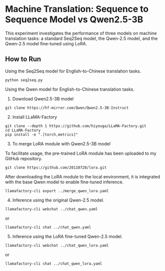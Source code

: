 # Machine Translation: Sequence to Sequence Model vs Qwen2.5-3B

This experiment investigates the performance of three models on machine translation tasks: a standard Seq2Seq model, the Qwen-2.5 model, and the Qwen-2.5 model fine-tuned using LoRA.

## How to Run

Using the Seq2Seq model for English-to-Chinese translation tasks.

```
python seq2seq.py
```

Using the Qwen model for English-to-Chinese translation tasks.

1. Download Qwen2.5-3B model

```
git clone https://hf-mirror.com/Qwen/Qwen2.5-3B-Instruct
```

2. Install LLaMA-Factory

```
git clone --depth 1 https://github.com/hiyouga/LLaMA-Factory.git
cd LLaMA-Factory
pip install -e ".[torch,metrics]"
```

3. To merge LoRA module with Qwen2.5-3B model

To facilitate usage, the pre-trained LoRA module has been uploaded to my GitHub repository.

```
git clone https://github.com/20110728/lora.git
```

After downloading the LoRA module to the local environment, it is integrated with the base Qwen model to enable fine-tuned inference.

```
llamafactory-cli export ../merge_qwen_lora.yaml
```

4. Inference using the original Qwen-2.5 model.

```
llamafactory-cli webchat ../chat_qwen.yaml
```

or

```
llamafactory-cli chat ../chat_qwen.yaml
```

5. Inference using the LoRA fine-tuned Qwen-2.5 model.

```
llamafactory-cli webchat ../chat_qwen_lora.yaml
```

or

```
llamafactory-cli chat ../chat_qwen_lora.yaml
```
